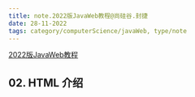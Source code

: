```yaml
---
title: note.2022版JavaWeb教程@尚硅谷.封捷
date: 28-11-2022
tags: category/computerScience/javaWeb, type/note 
---
```


[2022版JavaWeb教程](https://youtube.com/playlist?list=PLmOn9nNkQxJGKsCUQt6CpDmE2SjBOyLkK)


## 02. HTML 介绍


 